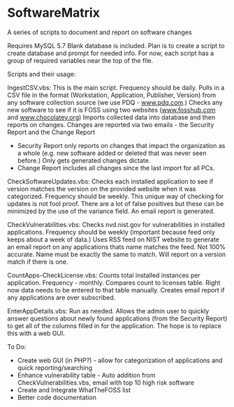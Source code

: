 # SoftwareMatrix
A series of scripts to document and report on software changes

Requires MySQL 5.7
Blank database is included. Plan is to create a script to create database and prompt for needed info.
For now, each script has a group of required variables near the top of the file.

Scripts and their usage:

IngestCSV.vbs:
This is the main script. Frequency should be daily.
Pulls in a CSV file in the format (Workstation, Application, Publisher, Version) from any software collection source (we use PDQ - www.pdq.com.)
Checks any new software to see if it is FOSS using two websites (www.fosshub.com and www.chocolatey.org)
Imports collected data into database and then reports on changes.
Changes are reported via two emails - the Security Report and the Change Report
- Security Report only reports on changes that impact the organization as a whole (e.g. new software added or deleted that was never seen before.) Only gets generated changes dictate.
- Change Report includes all changes since the last import for all PCs.

CheckSoftwareUpdates.vbs:
Checks each installed application to see if version matches the version on the provided website when it was categorized. Frequency should be weekly.
This unique way of checking for updates is not fool proof. There are a lot of false positives but these can be minimized by the use of the variance field.
An email report is generated.

CheckVulnerabilities.vbs:
Checks nvd.nist.gov for vulnerabilities in installed applications. Frequency should be weekly (important because feed only keeps about a week of data.)
Uses RSS feed on NIST website to generate an email report on any applications thats name matches the feed. Not 100% accurate. Name must be exactly the same to match.
Will report on a version match if there is one.

CountApps-CheckLicense.vbs:
Counts total installed instances per application. Frequency - monthly.
Compares count to licenses table. Right now data needs to be entered to that table manually.
Creates email report if any applications are over subscribed.

EnterAppDetails.vbs:
Run as needed.
Allows the admin user to quickly answer questions about newly found applications (from the Security Report) to get all of the columns filled in for the application.
The hope is to replace this with a web GUI.


To Do:
- Create web GUI (in PHP?) - allow for categorization of applications and quick reporting/searching
- Enhance vulnerability table - Auto addition from CheckVulnerabilities.vbs, email with top 10 high risk software
- Create and Integrate WhatTheFOSS list
- Better code documentation
